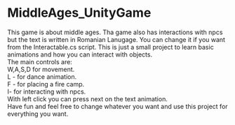 # MiddleAges_UnityGame
This game is about middle ages. Tha game also has interactions with npcs but the text is written in Romanian Lanugage. You can change it if you want from the Interactable.cs script. This is just a small project to learn basic animations and how you can interact with objects. <br>
The main controls are:
<br>W,A,S,D for movement. 
<br>L - for dance animation. 
<br>F - for placing a fire camp. 
<br>I- for interacting with npcs. 
<br>With left click you can press next on the text animation. 
<br>Have fun and feel free to change whatever you want and use this project for everything you want.
